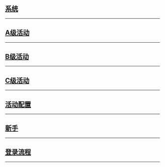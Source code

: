 <!-- # CF wiki -->
<!-- # CF wiki ![](images/cf.jpg) -->

## [系统](System.md)
---
## [A级活动](A_Activity.md)
---
## [B级活动](B_Activity.md)
---
## [C级活动](C_Activity.md)
---
## [活动配置](Activity.md)
---
## [新手](quest.md)
---
## [登录流程](login_test.md)
---

<!-- For full documentation visit [mkdocs.org](https://www.mkdocs.org). -->